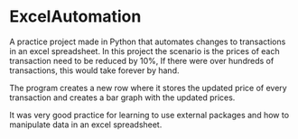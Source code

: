 # ExcelAutomation

A practice project made in Python that automates changes to transactions in an excel spreadsheet.
In this project the scenario is the prices of each transaction need to be reduced by 10%,
If there were over hundreds of transactions, this would take forever by hand.

The program creates a new row where it stores the updated price of every transaction and creates a bar graph with the updated prices.

It was very good practice for learning to use external packages and how to manipulate data in an excel spreadsheet.
